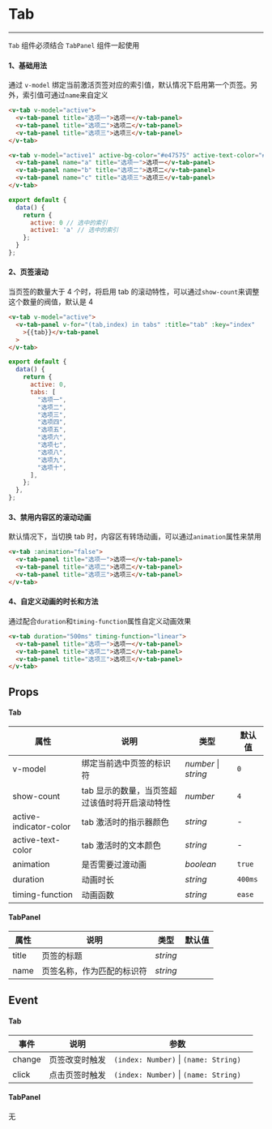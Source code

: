 # Tab

---

`Tab` 组件必须结合 `TabPanel` 组件一起使用

#### 1、基础用法

通过 `v-model` 绑定当前激活页签对应的索引值，默认情况下启用第一个页签。另外，索引值可通过`name`来自定义

```html
<v-tab v-model="active">
  <v-tab-panel title="选项一">选项一</v-tab-panel>
  <v-tab-panel title="选项二">选项二</v-tab-panel>
  <v-tab-panel title="选项三">选项三</v-tab-panel>
</v-tab>

<v-tab v-model="active1" active-bg-color="#e47575" active-text-color="#e47575">
  <v-tab-panel name="a" title="选项一">选项一</v-tab-panel>
  <v-tab-panel name="b" title="选项二">选项二</v-tab-panel>
  <v-tab-panel name="c" title="选项三">选项三</v-tab-panel>
</v-tab>
```

```js
export default {
  data() {
    return {
      active: 0 // 选中的索引
      active1: 'a' // 选中的索引
    };
  }
};
```

#### 2、页签滚动

当页签的数量大于 4 个时，将启用 tab 的滚动特性，可以通过`show-count`来调整这个数量的阀值，默认是 4

```html
<v-tab v-model="active">
  <v-tab-panel v-for="(tab,index) in tabs" :title="tab" :key="index"
    >{{tab}}</v-tab-panel
  >
</v-tab>
```

```js
export default {
  data() {
    return {
      active: 0,
      tabs: [
        "选项一",
        "选项二",
        "选项三",
        "选项四",
        "选项五",
        "选项六",
        "选项七",
        "选项八",
        "选项九",
        "选项十",
      ],
    };
  },
};
```

#### 3、禁用内容区的滚动动画

默认情况下，当切换 tab 时，内容区有转场动画，可以通过`animation`属性来禁用

```html
<v-tab :animation="false">
  <v-tab-panel title="选项一">选项一</v-tab-panel>
  <v-tab-panel title="选项二">选项二</v-tab-panel>
  <v-tab-panel title="选项三">选项三</v-tab-panel>
</v-tab>
```

#### 4、自定义动画的时长和方法

通过配合`duration`和`timing-function`属性自定义动画效果

```html
<v-tab duration="500ms" timing-function="linear">
  <v-tab-panel title="选项一">选项一</v-tab-panel>
  <v-tab-panel title="选项二">选项二</v-tab-panel>
  <v-tab-panel title="选项三">选项三</v-tab-panel>
</v-tab>
```

## Props

#### Tab

| 属性                   | 说明                                           | 类型                     | 默认值  |
| ---------------------- | ---------------------------------------------- | ------------------------ | ------- |
| v-model                | 绑定当前选中页签的标识符                       | _number_ &#124; _string_ | `0`     |
| show-count             | tab 显示的数量，当页签超过该值时将开启滚动特性 | _number_                 | `4`     |
| active-indicator-color | tab 激活时的指示器颜色                         | _string_                 | -       |
| active-text-color      | tab 激活时的文本颜色                           | _string_                 | -       |
| animation              | 是否需要过渡动画                               | _boolean_                | `true`  |
| duration               | 动画时长                                       | _string_                 | `400ms` |
| timing-function        | 动画函数                                       | _string_                 | `ease`  |

#### TabPanel

| 属性  | 说明                       | 类型     | 默认值 |
| ----- | -------------------------- | -------- | ------ |
| title | 页签的标题                 | _string_ |        |
| name  | 页签名称，作为匹配的标识符 | _string_ |        |

## Event

#### Tab

| 事件   | 说明           | 参数                                      |     |
| ------ | -------------- | ----------------------------------------- | --- |
| change | 页签改变时触发 | `(index: Number)` &#124; `(name: String)` |
| click  | 点击页签时触发 | `(index: Number)` &#124; `(name: String)` |

#### TabPanel

无
